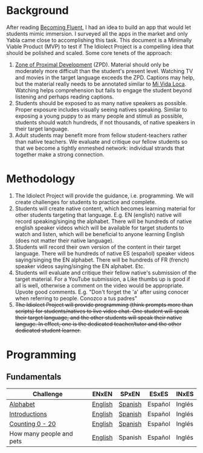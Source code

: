 # Background

After reading [Becoming Fluent](https://mitpress.mit.edu/books/becoming-fluent), I had an idea to build an app that would let students mimic immersion. I surveyed all the apps in the market and only Yabla came close to accomplishing this task. This document is a Minimally Viable Product (MVP) to test if The Idiolect Project is a compelling idea that should be polished and scaled. Some core tenets of the approach:

1. [Zone of Proximal Development](https://en.wikipedia.org/wiki/Zone_of_proximal_development) (ZPD). Material should only be moderately more difficult than the student's present level. Watching TV and movies in the target language exceeds the ZPD. Captions may help, but the material really needs to be annotated similar to [Mi Vida Loca](https://www.youtube.com/playlist?list=PL2k7gzcwtLTMgQpcYZSC5qCVz46bchbU4). Watching helps comprehension but fails to engage the student beyond listening and perhaps reading captions.
2. Students should be exposed to as many native speakers as possible. Proper exposure includes visually seeing natives speaking. Similar to exposing a young puppy to as many people and stimuli as possible, students should watch hundreds, if not thousands, of native speakers in their target language.
3. Adult students may benefit more from fellow student-teachers rather than native teachers. We evaluate and critique our fellow students so that we become a tightly enmeshed network: individual strands that together make a strong connection.

# Methodology

1. The Idiolect Project will provide the guidance, i.e. programming. We will create challenges for students to practice and complete.
2. Students will create native content, which becomes learning material for other students targeting that language. E.g. EN (english) native will record speaking/singing the alphabet. There will be hundreds of native english speaker videos which will be available for target students to watch and listen, which will be beneficial to anyone learning English (does not matter their native language).
3. Students will record their own version of the content in their target language. There will be hundreds of native ES (español) speaker videos saying/singing the EN alphabet. There will be hundreds of FR (french) speaker videos saying/singing the EN alphabet. Etc.
4. Students will evaluate and critique their fellow native's submission of the target material. For a YouTube submission, a Like thumbs up is good if all is well, otherwise a comment on the video would be appropriate. Upvote good comments. E.g. "Don't forget the 'a' after using conocer when referring to people. Conozco a tus padres"
5. ~~The Idiolect Project will provide programming (think prompts more than scripts) for students/natives to live video chat. One student will speak their target language, and the other students will speak their native languge. In effect, one is the dedicated teacher/tutor and the other dedicated student learner.~~

# Programming
## Fundamentals
Challenge | ENxEN | SPxEN | ESxES | INxES
----------|------|------|------|------
[Alphabet](https://github.com/aaronkelton/idiolect/blob/main/alphabet.md)  |[English](https://www.youtube.com/playlist?list=PLvc8sq07gah3ECmJIyVb-HDNQmcQP2Eto)|[Spanish](https://www.youtube.com/playlist?list=PLvc8sq07gah0tq3H9BB9jbPx4aDYVJT_T)|Español|Inglés
[Introductions](https://github.com/aaronkelton/idiolect/blob/main/introductions.md) | [English](https://youtube.com/playlist?list=PLvc8sq07gah2YyYnb4Ydx-iDTqoTNpCfV) | [Spanish](https://www.youtube.com/playlist?list=PLvc8sq07gah1hqP3_ARHLo_PNcgs4ZWDI&jct=1FuAdLY0QacYgKKLeOR2B1CMFOyVDw) | Español | Inglés
[Counting 0 - 20](#) | [English](https://www.youtube.com/playlist?list=PLvc8sq07gah2pTa41pN1ET5Wn74KtR1Vz&jct=eOUmCJisSi0oSyMUHFxGPia63AmfiQ) | [Spanish](https://www.youtube.com/playlist?list=PLvc8sq07gah2Yi2wNdXMAnzwt36VdxDLL&jct=4Z33okQwP-y85iOwuf_PK9_wPRUasw) | Español | Inglés
How many people and pets | [English](https://www.youtube.com/playlist?list=PLvc8sq07gah3hyaKq8VErXdh1VeFh8Mdj&jct=RvCr5TANtnPspl8s38C6kn_J93Hc2g) | Spanish | Español | Inglés
